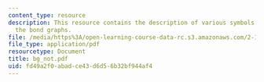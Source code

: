 ```yaml
---
content_type: resource
description: This resource contains the description of various symbols related to
  the bond graphs.
file: /media/https%3A/open-learning-course-data-rc.s3.amazonaws.com/2-141-modeling-and-simulation-of-dynamic-systems-fall-2006/fd49a2f0abadce43d6d56b32bf944af4_bg_not.pdf
file_type: application/pdf
resourcetype: Document
title: bg_not.pdf
uid: fd49a2f0-abad-ce43-d6d5-6b32bf944af4
---
```

